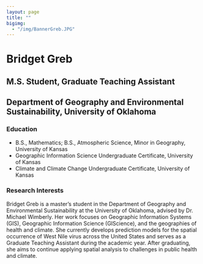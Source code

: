 ```yaml
---
layout: page
title: ""
bigimg: 
  - "/img/BannerGreb.JPG"
---
```


# Bridget Greb
## M.S. Student, Graduate Teaching Assistant
## Department of Geography and Environmental Sustainability, University of Oklahoma

### Education
- B.S., Mathematics; B.S., Atmospheric Science, Minor in Geography, University of Kansas
- Geographic Information Science Undergraduate Certificate, University of Kansas
- Climate and Climate Change Undergraduate Certificate, University of Kansas

### Research Interests
Bridget Greb is a master’s student in the Department of Geography and Environmental Sustainability at the University of Oklahoma, advised by Dr. Michael Wimberly. Her work focuses on Geographic Information Systems (GIS), Geographic Information Science (GIScience), and the geographies of health and climate. She currently develops prediction models for the spatial occurrence of West Nile virus across the United States and serves as a Graduate Teaching Assistant during the academic year. After graduating, she aims to continue applying spatial analysis to challenges in public health and climate. 
